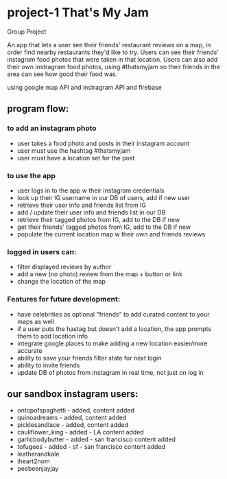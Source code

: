 # project-1 That's My Jam
Group Project

An app that lets a user see their friends' restaurant reviews on a map, in order find nearby restaurants they'd like to try.
Users can see their friends' instagram food photos that were taken in that location.
Users can also add their own instragram food photos, using #thatsmyjam so their friends in the area can see how good their food was.

using google map API
and instragram API
and firebase


## program flow:

### to add an instagram photo
* user takes a food photo and posts in their instagram account 
* user must use the hashtag #thatsmyjam 
* user must have a location set for the post

### to use the app
* user logs in to the app w their instagram credentials
* look up their IG username in our DB of users, add if new user
* retrieve their user info and friends list from IG
* add / update their user info and friends list in our DB
* retrieve their tagged photos from IG, add to the DB if new
* get their friends' tagged photos from IG, add to the DB if new
* populate the current location map w their own and friends reviews

### logged in users can:
* filter displayed reviews by author
* add a new (no photo) review from the map + button or link
* change the location of the map

### Features for future development:
* have celebrities as optional "friends" to add curated content to your maps as well
* if a user puts the hastag but doesn't add a location, the app prompts them to add location info
* integrate google places to make adding a new location easier/more accurate
* ability to save your friends filter state for next login
* ability to invite friends
* update DB of photos from instagram in real time, not just on log in

## our sandbox instagram users:
* ontopofspaghetti - added, content added
* quinoadreams - added, content added
* picklesandlace - added, content added
* cauliflower_king - added - LA content added
* garlicbodybutter - added - san francisco content added
* tofugees - added - sf - san francisco content added
* leatherandkale
* iheart2nom
* peebeenjayjay
